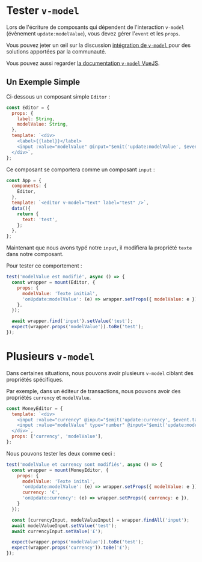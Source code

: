 # Tester `v-model`

Lors de l'écriture de composants qui dépendent de l'interaction `v-model` (évènement `update:modelValue`), vous devez gérer l'`event` et les `props`.

Vous pouvez jeter un œil sur la discussion [intégration de `v-model` ](https://github.com/vuejs/test-utils/discussions/279) pour des solutions apportées par la communauté.

Vous pouvez aussi regarder [la documentation `v-model` VueJS](https://vuejs.org/guide/components/events.html#usage-with-v-model).

## Un Exemple Simple

Ci-dessous un composant simple `Editor` :

```js
const Editor = {
  props: {
    label: String,
    modelValue: String,
  },
  template: `<div>
    <label>{{label}}</label>
    <input :value="modelValue" @input="$emit('update:modelValue', $event.target.value)">
  </div>`,
};
```

Ce composant se comportera comme un composant `input` :

```js
const App = {
  components: {
    Editor,
  },
  template: `<editor v-model="text" label="test" />`,
  data(){
    return {
      text: 'test',
    };
  },
};
```

Maintenant que nous avons typé notre `input`, il modifiera la propriété `texte` dans notre composant.

Pour tester ce comportement :

```js
test('modelValue est modifié', async () => {
  const wrapper = mount(Editor, {
    props: {
      modelValue: 'Texte initial',
      'onUpdate:modelValue': (e) => wrapper.setProps({ modelValue: e }),
    },
  });

  await wrapper.find('input').setValue('test');
  expect(wrapper.props('modelValue')).toBe('test');
});
```

# Plusieurs `v-model`

Dans certaines situations, nous pouvons avoir plusieurs `v-model` ciblant des propriétés spécifiques.

Par exemple, dans un éditeur de transactions, nous pouvons avoir des propriétés `currency` et `modelValue`.

```js
const MoneyEditor = {
  template: `<div> 
    <input :value="currency" @input="$emit('update:currency', $event.target.value)"/>
    <input :value="modelValue" type="number" @input="$emit('update:modelValue', $event.target.value)"/>
  </div>`,
  props: ['currency', 'modelValue'],
};
```

Nous pouvons tester les deux comme ceci :

```js
test('modelValue et currency sont modifiés', async () => {
  const wrapper = mount(MoneyEditor, {
    props: {
      modelValue: 'Texte inital',
      'onUpdate:modelValue': (e) => wrapper.setProps({ modelValue: e }),
      currency: '€',
      'onUpdate:currency': (e) => wrapper.setProps({ currency: e }),
    }
  });

  const [currencyInput, modelValueInput] = wrapper.findAll('input');
  await modelValueInput.setValue('test');
  await currencyInput.setValue('£');

  expect(wrapper.props('modelValue')).toBe('test');
  expect(wrapper.props('currency')).toBe('£');
});
```
